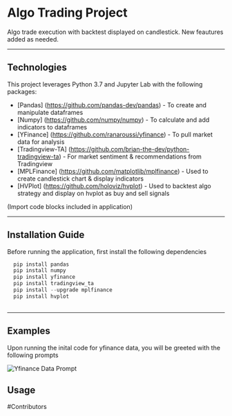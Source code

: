 # Algo Trading Project
 Algo trade execution with backtest displayed on candlestick. New feautures added as needed.

--- 

## Technologies

This project leverages Python 3.7 and Jupyter Lab with the following packages:

* [Pandas] (https://github.com/pandas-dev/pandas) - To create and manipulate dataframes
* [Numpy] (https://github.com/numpy/numpy) - To calculate and add indicators to dataframes
* [YFinance] (https://github.com/ranaroussi/yfinance) - To pull market data for analysis
* [Tradingview-TA] (https://github.com/brian-the-dev/python-tradingview-ta) - For market sentiment & recommendations from Tradingview
* [MPLFinance] (https://github.com/matplotlib/mplfinance) - Used to create candlestick chart & display indicators 
* [HVPlot] (https://github.com/holoviz/hvplot) - Used to backtest algo strategy and display on hvplot as buy and sell signals

(Import code blocks included in application)

--- 

## Installation Guide

Before running the application, first install the following dependencies 

```python
  pip install pandas
  pip install numpy
  pip install yfinance
  pip install tradingview_ta
  pip install --upgrade mplfinance
  pip install hvplot
  
```

---

## Examples

Upon running the inital code for yfinance data, you will be greeted with the following prompts

![Yfinance Data Prompt](Images/Yfinance_Data_Pull.png)

## Usage


#Contributors


#

